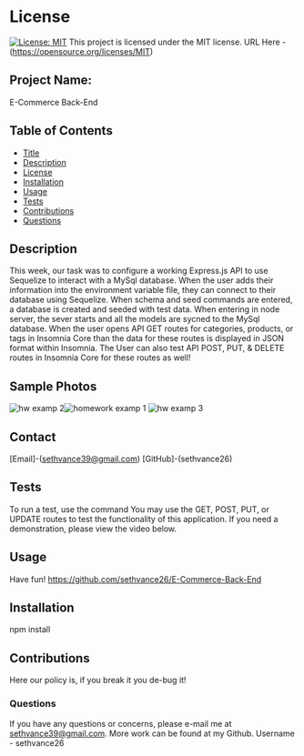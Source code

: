 # License
[![License: MIT](https://img.shields.io/badge/License-MIT-yellow.svg)](https://opensource.org/licenses/MIT)
  This project is licensed under the MIT license. URL Here - (https://opensource.org/licenses/MIT)
## Project Name:
E-Commerce Back-End

## Table of Contents
- [Title](#Project-Name)
- [Description](#Description)
- [License](#License)
- [Installation](#Installation)
- [Usage](#Usage)
- [Tests](#Tests)
- [Contributions](#Contributions)
- [Questions](#Questions)

## Description
This week, our task was to configure a working Express.js API to use Sequelize to interact with a MySql database. When the user adds their information into the environment variable file, they can connect to their database using Sequelize. When schema and seed commands are entered, a database is created and seeded with test data. When entering in node server, the sever starts and all the models are sycned to the MySql database. When the user opens API GET routes for categories, products, or tags in Insomnia Core than the data for these routes is displayed in JSON format within Insomnia. The User can also test API POST, PUT, & DELETE routes in Insomnia Core for these routes as well!

## Sample Photos

![hw examp 2](https://user-images.githubusercontent.com/76290048/119095546-69933500-b9e0-11eb-8676-5efb8662297e.PNG)![homework examp 1](https://user-images.githubusercontent.com/76290048/119095572-7152d980-b9e0-11eb-8712-f9ef36c81925.PNG)
![hw examp 3](https://user-images.githubusercontent.com/76290048/119095557-6c8e2580-b9e0-11eb-8b9a-c7f373175d9c.PNG)


## Contact
[Email]-(sethvance39@gmail.com)
[GitHub]-(sethvance26)

## Tests
To run a test, use the command You may use the GET, POST, PUT, or UPDATE routes to test the functionality of this application. If you need a demonstration, please view the video below.

## Usage
Have fun!
https://github.com/sethvance26/E-Commerce-Back-End


## Installation
npm install

## Contributions
Here our policy is, if you break it you de-bug it!

###

### Questions
If you have any questions or concerns, please e-mail me at sethvance39@gmail.com. More work can be found at my Github. Username -  sethvance26 
